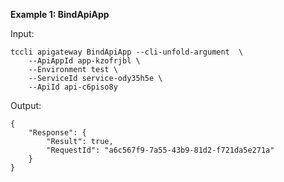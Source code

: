 **Example 1: BindApiApp**



Input: 

```
tccli apigateway BindApiApp --cli-unfold-argument  \
    --ApiAppId app-kzofrjbl \
    --Environment test \
    --ServiceId service-ody35h5e \
    --ApiId api-c6piso8y
```

Output: 
```
{
    "Response": {
        "Result": true,
        "RequestId": "a6c567f9-7a55-43b9-81d2-f721da5e271a"
    }
}
```

